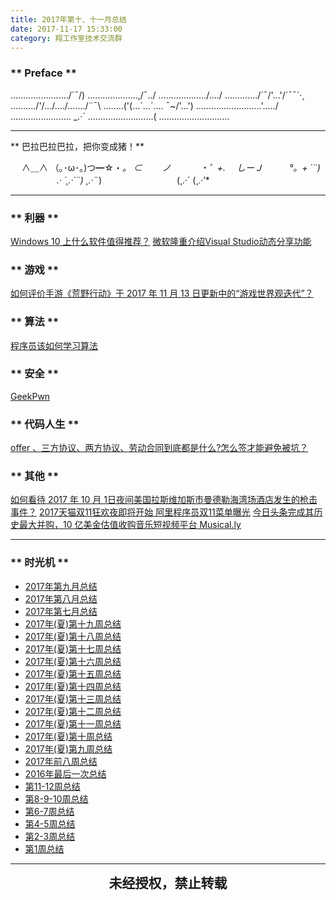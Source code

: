 ```yaml
---
title: 2017年第十、十一月总结
date: 2017-11-17 15:33:00
category: 翔工作室技术交流群
---
```


### ** Preface **

......................./´¯/) 
....................,/¯../ 
.................../..../ 
............./´¯/'...'/´¯¯`·¸ 
........../'/.../..../......./¨¯\ 
........('(...´...´.... ¯~/'...')
.........\.................'...../ 
...........\............. _.·´ 
............\..............( 
..............\..............

***********************

** 巴拉巴拉巴拉，把你变成猪！**

　 ∧＿∧
 （｡･ω･｡)つ━☆・*。
  ⊂　　 ノ 　　　・゜+.
　しーＪ　　　°。+ *´¨)
　　　 　　.· ´¸.·*´¨) ¸.·*¨)
　　　　　　　 　(¸.·´ (¸.·’*

*************************************

### ** 利器 **
[Windows 10 上什么软件值得推荐？](https://www.zhihu.com/question/36847530/answer/252919356?utm_source=qq&utm_medium=social )
[微软隆重介绍Visual Studio动态分享功能](https://news.cnblogs.com/n/582726/)


### ** 游戏 **
[如何评价手游《荒野行动》于 2017 年 11 月 13 日更新中的“游戏世界观迭代”？](https://www.zhihu.com/question/68038237/answer/259232279?utm_source=qq&utm_medium=social)


### ** 算法 **
[程序员该如何学习算法](http://mp.weixin.qq.com/s/8KKqoBOJ0fwzc3whaSrsMQ)


### ** 安全 **
[GeekPwn](http://2017.geekpwn.org/1024/zh/index.html)


### ** 代码人生 **
[offer 、三方协议、两方协议、劳动合同到底都是什么?怎么签才能避免被坑？](http://mp.weixin.qq.com/s/vNlkshgrODvUCBxvIdQgbg)

### ** 其他 **
[如何看待 2017 年 10 月 1日夜间美国拉斯维加斯市曼德勒海湾场酒店发生的枪击事件？](http://www.zhihu.com/question/66126243?utm_source=qq&utm_medium=social)
[2017天猫双11狂欢夜即将开始 阿里程序员双11菜单曝光](https://mbd.baidu.com/newspage/data/landingshare?pageType=1&context=%7B%22nid%22%3A%22news_18301922154012378819%22%7D&sid=1002518_7136)
[今日头条完成其历史最大并购，10 亿美金估值收购音乐短视频平台 Musical.ly](http://36kr.com/coop/toutiao/5101918.html?ktm_source=toutiao&tt_from=mobile_qq&tt_group_id=6486602542754038286)




*************

### ** 时光机 **

- [2017年第九月总结](http://blog.flyingstudio.online/2017/10/01/the-ninth-month-summary-in-2017/)
- [2017年第八月总结](http://blog.flyingstudio.online/2017/08/30/the-eighth-month-summary-in-2017/)
- [2017年第七月总结](http://blog.flyingstudio.online/2017/07/31/the-seventh-month-summary-in-2017/)
- [2017年(夏)第十九周总结](http://blog.flyingstudio.online/2017/07/03/the-nineteenth-week-summary-in-the-summer-of-2017/)
- [2017年(夏)第十八周总结](http://blog.flyingstudio.online/2017/06/25/the-eighteenth-week-summary-in-the-summer-of-2017/)
- [2017年(夏)第十七周总结](http://blog.flyingstudio.online/2017/06/18/the-seventeenth-week-summary-in-the-summer-of-2017/)
- [2017年(夏)第十六周总结](http://blog.flyingstudio.online/2017/06/11/the-sixteenth-week-summary-in-the-summer-of-2017/)
- [2017年(夏)第十五周总结](http://blog.flyingstudio.online/2017/06/04/the-fifteenth-week-summary-in-the-summer-of-2017/)
- [2017年(夏)第十四周总结](http://blog.flyingstudio.online/2017/05/27/the-fourteenth-week-summary-in-the-summer-of-2017/)
- [2017年(夏)第十三周总结](http://blog.flyingstudio.online/2017/05/21/the-thirteenth-week-summary-in-the-summer-of-2017/)
- [2017年(夏)第十二周总结](http://blog.flyingstudio.online/2017/05/14/the-twelfth-week-summary-in-the-summer-of-2017/)
- [2017年(夏)第十一周总结](http://blog.flyingstudio.online/2017/05/07/the-eleventh-week-summary-in-the-summer-of-2017/)
- [2017年(夏)第十周总结](http://blog.flyingstudio.online/2017/04/30/the-tenth-week-summary-in-the-summer-of-2017/)
- [2017年(夏)第九周总结](http://blog.flyingstudio.online/2017/04/23/the-ninth-week-summary-in-the-summer-of-2017/)
- [2017年前八周总结](http://blog.flyingstudio.online/2017/04/16/the-eightWeeks-summarize-in-2017/)
- [2016年最后一次总结](http://blog.flyingstudio.online/2017/01/12/2016-final/)
- [第11-12周总结](http://blog.flyingstudio.online/2016/12/16/11-12-summary/)
- [第8-9-10周总结](http://blog.flyingstudio.online/2016/12/16/8-9-10-summary/)
- [第6-7周总结](http://blog.flyingstudio.online/2016/11/14/6-7-summary/)
- [第4-5周总结](http://blog.flyingstudio.online/2016/10/31/4-5-summary/)
- [第2-3周总结](http://blog.flyingstudio.online/2016/10/15/2-3-summary/)
- [第1周总结](http://blog.flyingstudio.online/2016/09/30/1st_summary/)

*************************

<p style="margin-top: 0.4em; text-align: center">
<b style="font-size: 1.5em;font-weight: 600;">未经授权，禁止转载</b>
 </p>

